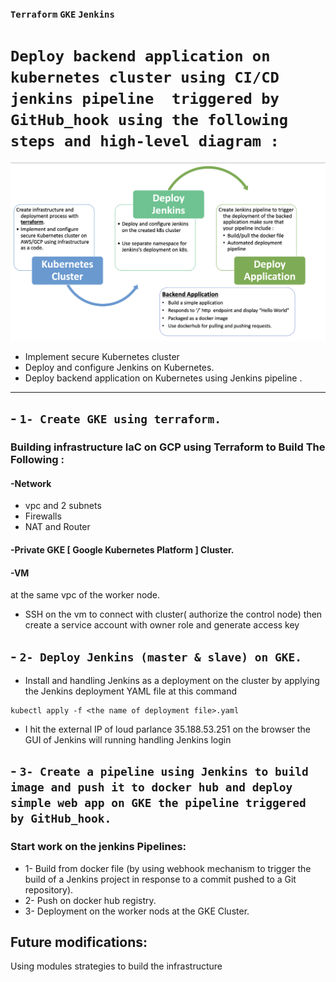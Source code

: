 ### `Terraform` `GKE` `Jenkins`
# `Deploy backend application on kubernetes cluster using CI/CD jenkins pipeline  triggered by GitHub_hook using the following steps and high-level diagram :`

![alt text](Overview.jpeg)
* Implement secure Kubernetes cluster
* Deploy and configure Jenkins on Kubernetes.
* Deploy backend application on Kubernetes using Jenkins pipeline .
____________________________________________________________________________________________________________
## - `1- Create GKE using terraform.`
### Building infrastructure IaC on GCP using Terraform to Build The Following : 
#### -Network 
- vpc and 2 subnets  
- Firewalls 
- NAT  and Router
#### -Private GKE [ Google Kubernetes Platform ] Cluster. 
#### -VM
at the same vpc of the worker node.
 - SSH on the vm to connect with cluster( authorize the control node)
then create a service account with owner role and generate access key

## - `2- Deploy Jenkins (master & slave) on GKE.`
* Install and handling Jenkins as a deployment on the cluster by applying the Jenkins deployment YAML file
at this command
```
kubectl apply -f <the name of deployment file>.yaml
```
* I hit the external IP of loud parlance 35.188.53.251 on the browser the GUI of Jenkins will running
handling Jenkins login

## - `3- Create a pipeline using Jenkins to build image and push it to docker hub and deploy simple web app on GKE the pipeline triggered by GitHub_hook.`
### Start work on the jenkins Pipelines:
* 1- Build from docker file (by using webhook mechanism to trigger the build of a Jenkins project in response to a commit pushed to a Git repository).
* 2- Push on docker hub registry.
* 3- Deployment on the worker nods at the GKE Cluster.


## Future modifications:
 Using modules strategies to build the infrastructure 



